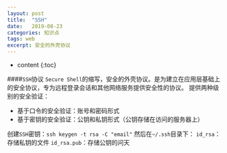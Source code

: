```yaml
---
layout: post
title:  "SSH"
date:   2019-08-23
categories: 知识点
tags: web
excerpt: 安全的外壳协议
---
```


* content
{:toc}

####`SSH`协议
`Secure Shell`的缩写，安全的外壳协议。是为建立在应用层基础上的安全协议，专为远程登录会话和其他网络服务提供安全性的协议。
提供两种级别的安全验证：
- 基于口令的安全验证：账号和密码形式
- 基于密钥的安全验证：公钥和私钥形式（公钥存储在访问的服务器上）

创建`SSH`密钥：`ssh keygen -t rsa -C "email"`
然后在`~/.ssh`目录下：
`id_rsa`：存储私钥的文件
`id_rsa.pub`：存储公钥的问天